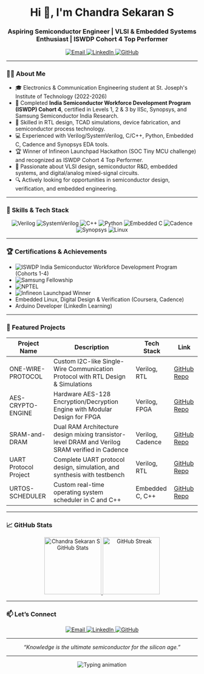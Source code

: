<!--
  GitHub Profile README for Chandra Sekaran S
  A semiconductor, VLSI and Embedded Systems engineer with advanced training and projects.
-->

<h1 align="center">Hi 👋, I'm Chandra Sekaran S</h1>
<h3 align="center">Aspiring Semiconductor Engineer | VLSI & Embedded Systems Enthusiast | ISWDP Cohort 4 Top Performer</h3>

<p align="center">
  <a href="mailto:scsvr2004@gmail.com" target="_blank">
    <img src="https://img.shields.io/badge/Email-scsvr2004@gmail.com-c14438?style=for-the-badge&logo=gmail&logoColor=white" alt="Email"/>
  </a>
  <a href="https://www.linkedin.com/in/chandra-sekaran-s-1b44b3255/" target="_blank">
    <img src="https://img.shields.io/badge/-LinkedIn-0077B5?style=for-the-badge&logo=linkedin&logoColor=white" alt="LinkedIn"/>
  </a>
  <a href="https://github.com/iamvengeance018" target="_blank">
    <img src="https://img.shields.io/badge/-GitHub-181717?style=for-the-badge&logo=github&logoColor=white" alt="GitHub"/>
  </a>
</p>

---

### 👨‍💻 About Me

- 🎓 Electronics & Communication Engineering student at St. Joseph's Institute of Technology (2022-2026)
- 🚀 Completed **India Semiconductor Workforce Development Program (ISWDP) Cohort 4**, certified in Levels 1, 2 & 3 by IISc, Synopsys, and Samsung Semiconductor India Research.
- 🔧 Skilled in RTL design, TCAD simulations, device fabrication, and semiconductor process technology.
- 💻 Experienced with Verilog/SystemVerilog, C/C++, Python, Embedded C, Cadence and Synopsys EDA tools.
- 🏆 Winner of Infineon Launchpad Hackathon (SOC Tiny MCU challenge) and recognized as ISWDP Cohort 4 Top Performer.
- 🌱 Passionate about VLSI design, semiconductor R&D, embedded systems, and digital/analog mixed-signal circuits.
- 🔍 Actively looking for opportunities in semiconductor design, verification, and embedded engineering.

---

### 🚀 Skills & Tech Stack

<p align="center">
  <img alt="Verilog" src="https://img.shields.io/badge/Verilog-FF3B00?style=for-the-badge&logo=verilog&logoColor=white" />
  <img alt="SystemVerilog" src="https://img.shields.io/badge/SystemVerilog-Orange?style=for-the-badge" />
  <img alt="C++" src="https://img.shields.io/badge/C++-00599C?style=for-the-badge&logo=cplusplus&logoColor=white" />
  <img alt="Python" src="https://img.shields.io/badge/Python-FFD43B?style=for-the-badge&logo=python&logoColor=blue" />
  <img alt="Embedded C" src="https://img.shields.io/badge/Embedded_C-7A1C00?style=for-the-badge" />
  <img alt="Cadence" src="https://img.shields.io/badge/Cadence-FF9A00?style=for-the-badge" />
  <img alt="Synopsys" src="https://img.shields.io/badge/Synopsys-0094FF?style=for-the-badge" />
  <img alt="Linux" src="https://img.shields.io/badge/Linux-FCC624?style=for-the-badge&logo=linux&logoColor=black" />
</p>

---

### 🏆 Certifications & Achievements

- ![ISWDP](https://img.shields.io/badge/ISWDP_Cohort_4-Success?style=for-the-badge&logo=education&logoColor=white) India Semiconductor Workforce Development Program (Cohorts 1-4)  
- ![Samsung Fellowship](https://img.shields.io/badge/Samsung_Fellowship-0066FF?style=for-the-badge&logo=samsung&logoColor=white)
- ![NPTEL](https://img.shields.io/badge/NPTEL-CMOS_VLSI_Design-green?style=for-the-badge)
- ![Infineon Launchpad Winner](https://img.shields.io/badge/Infineon_Launchpad-Hackathon_Winner-brightgreen?style=for-the-badge)
- Embedded Linux, Digital Design & Verification (Coursera, Cadence)
- Arduino Developer (LinkedIn Learning)

---

### 📂 Featured Projects

| Project Name | Description | Tech Stack | Link |
|--------------|-------------|------------|-------|
| ONE-WIRE-PROTOCOL | Custom I2C-like Single-Wire Communication Protocol with RTL Design & Simulations | Verilog, RTL | [GitHub Repo](https://github.com/iamvengeance018/ONE-WIRE-PROTOCOL) |
| AES-CRYPTO-ENGINE | Hardware AES-128 Encryption/Decryption Engine with Modular Design for FPGA | Verilog, FPGA | [GitHub Repo](https://github.com/iamvengeance018/AES-CRYPTO-ENGINE) |
| SRAM-and-DRAM | Dual RAM Architecture design mixing transistor-level DRAM and Verilog SRAM verified in Cadence | Verilog, Cadence | [GitHub Repo](https://github.com/iamvengeance018/SRAM-and-DRAM) |
| UART Protocol Project | Complete UART protocol design, simulation, and synthesis with testbench | Verilog, RTL | [GitHub Repo](https://github.com/iamvengeance018/UART-Protocol-Project) |
| URTOS-SCHEDULER | Custom real-time operating system scheduler in C and C++ | Embedded C, C++ | [GitHub Repo](https://github.com/iamvengeance018/URTOS-SCHEDULER) |

---

### 📈 GitHub Stats

<p align="center">
  <a href="https://github.com/iamvengeance018">
    <img height="150" src="https://github-readme-stats.vercel.app/api?username=iamvengeance018&show_icons=true&theme=tokyonight&hide_border=true" alt="Chandra Sekaran S GitHub Stats" />
  </a>
  <a href="https://github.com/iamvengeance018">
    <img height="150" src="https://github-readme-streak-stats.herokuapp.com/?user=iamvengeance018&theme=tokyonight&hide_border=true" alt="GitHub Streak"/>
  </a>
</p>

---

### 📫 Let’s Connect

<p align="center">
  <a href="mailto:scsvr2004@gmail.com">
    <img src="https://img.shields.io/badge/Email-cc0000?style=for-the-badge&logo=gmail&logoColor=white" alt="Email" />
  </a>
  <a href="https://www.linkedin.com/in/chandra-sekaran-s-1b44b3255/">
    <img src="https://img.shields.io/badge/LinkedIn-0077B5?style=for-the-badge&logo=linkedin&logoColor=white" alt="LinkedIn" />
  </a>
  <a href="https://github.com/iamvengeance018">
    <img src="https://img.shields.io/badge/GitHub-181717?style=for-the-badge&logo=github&logoColor=white" alt="GitHub" />
  </a>
</p>

---

<p align="center"><em>“Knowledge is the ultimate semiconductor for the silicon age.”</em></p>

---

<!-- Optional animated typing effect -->

<p align="center">
  <img src="https://readme-typing-svg.demolab.com?font=Fira+Code&size=24&pause=1000&color=007ACC&width=600&lines=Passionate+about+VLSI+and+Semiconductor+Design;Open+to+Exciting+Opportunities;Let's+Build+Innovations+Together%21" alt="Typing animation" />
</p>

